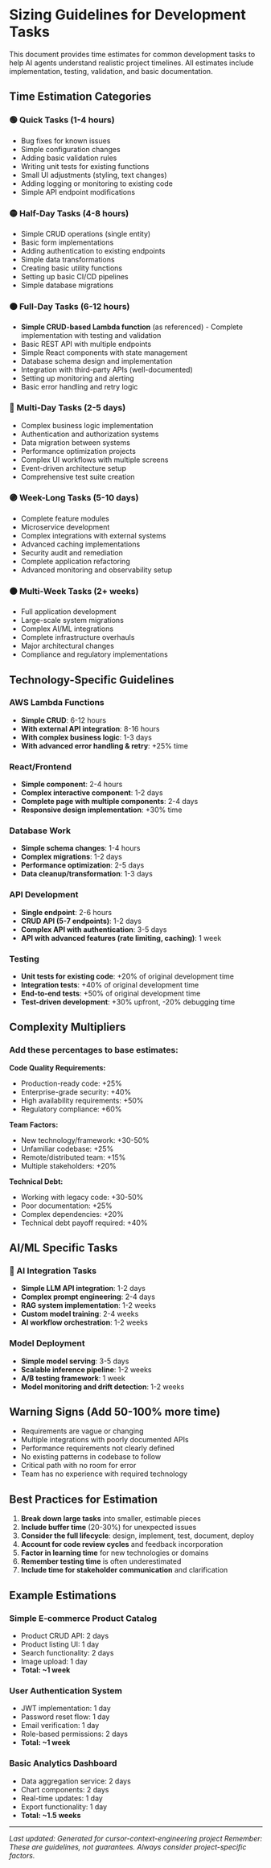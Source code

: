 # Sizing Guidelines for Development Tasks

This document provides time estimates for common development tasks to help AI agents understand realistic project timelines. All estimates include implementation, testing, validation, and basic documentation.

## Time Estimation Categories

### 🟢 Quick Tasks (1-4 hours)
- Bug fixes for known issues
- Simple configuration changes
- Adding basic validation rules
- Writing unit tests for existing functions
- Small UI adjustments (styling, text changes)
- Adding logging or monitoring to existing code
- Simple API endpoint modifications

### 🟡 Half-Day Tasks (4-8 hours)
- Simple CRUD operations (single entity)
- Basic form implementations
- Adding authentication to existing endpoints
- Simple data transformations
- Creating basic utility functions
- Setting up basic CI/CD pipelines
- Simple database migrations

### 🟠 Full-Day Tasks (6-12 hours)
- **Simple CRUD-based Lambda function** (as referenced) - Complete implementation with testing and validation
- Basic REST API with multiple endpoints
- Simple React components with state management
- Database schema design and implementation
- Integration with third-party APIs (well-documented)
- Setting up monitoring and alerting
- Basic error handling and retry logic

### 🔴 Multi-Day Tasks (2-5 days)
- Complex business logic implementation
- Authentication and authorization systems
- Data migration between systems
- Performance optimization projects
- Complex UI workflows with multiple screens
- Event-driven architecture setup
- Comprehensive test suite creation

### 🟣 Week-Long Tasks (5-10 days)
- Complete feature modules
- Microservice development
- Complex integrations with external systems
- Advanced caching implementations
- Security audit and remediation
- Complete application refactoring
- Advanced monitoring and observability setup

### ⚫ Multi-Week Tasks (2+ weeks)
- Full application development
- Large-scale system migrations
- Complex AI/ML integrations
- Complete infrastructure overhauls
- Major architectural changes
- Compliance and regulatory implementations

## Technology-Specific Guidelines

### AWS Lambda Functions
- **Simple CRUD**: 6-12 hours
- **With external API integration**: 8-16 hours  
- **With complex business logic**: 1-3 days
- **With advanced error handling & retry**: +25% time

### React/Frontend
- **Simple component**: 2-4 hours
- **Complex interactive component**: 1-2 days
- **Complete page with multiple components**: 2-4 days
- **Responsive design implementation**: +30% time

### Database Work
- **Simple schema changes**: 1-4 hours
- **Complex migrations**: 1-2 days
- **Performance optimization**: 2-5 days
- **Data cleanup/transformation**: 1-3 days

### API Development
- **Single endpoint**: 2-6 hours
- **CRUD API (5-7 endpoints)**: 1-2 days
- **Complex API with authentication**: 3-5 days
- **API with advanced features (rate limiting, caching)**: 1 week

### Testing
- **Unit tests for existing code**: +20% of original development time
- **Integration tests**: +40% of original development time
- **End-to-end tests**: +50% of original development time
- **Test-driven development**: +30% upfront, -20% debugging time

## Complexity Multipliers

### Add these percentages to base estimates:

**Code Quality Requirements:**
- Production-ready code: +25%
- Enterprise-grade security: +40%
- High availability requirements: +50%
- Regulatory compliance: +60%

**Team Factors:**
- New technology/framework: +30-50%
- Unfamiliar codebase: +25%
- Remote/distributed team: +15%
- Multiple stakeholders: +20%

**Technical Debt:**
- Working with legacy code: +30-50%
- Poor documentation: +25%
- Complex dependencies: +20%
- Technical debt payoff required: +40%

## AI/ML Specific Tasks

### 🤖 AI Integration Tasks
- **Simple LLM API integration**: 1-2 days
- **Complex prompt engineering**: 2-4 days
- **RAG system implementation**: 1-2 weeks
- **Custom model training**: 2-4 weeks
- **AI workflow orchestration**: 1-2 weeks

### Model Deployment
- **Simple model serving**: 3-5 days
- **Scalable inference pipeline**: 1-2 weeks
- **A/B testing framework**: 1 week
- **Model monitoring and drift detection**: 1-2 weeks

## Warning Signs (Add 50-100% more time)

- Requirements are vague or changing
- Multiple integrations with poorly documented APIs
- Performance requirements not clearly defined
- No existing patterns in codebase to follow
- Critical path with no room for error
- Team has no experience with required technology

## Best Practices for Estimation

1. **Break down large tasks** into smaller, estimable pieces
2. **Include buffer time** (20-30%) for unexpected issues
3. **Consider the full lifecycle**: design, implement, test, document, deploy
4. **Account for code review cycles** and feedback incorporation
5. **Factor in learning time** for new technologies or domains
6. **Remember testing time** is often underestimated
7. **Include time for stakeholder communication** and clarification

## Example Estimations

### Simple E-commerce Product Catalog
- Product CRUD API: 2 days
- Product listing UI: 1 day
- Search functionality: 2 days
- Image upload: 1 day
- **Total: ~1 week**

### User Authentication System
- JWT implementation: 1 day
- Password reset flow: 1 day
- Email verification: 1 day
- Role-based permissions: 2 days
- **Total: ~1 week**

### Basic Analytics Dashboard
- Data aggregation service: 2 days
- Chart components: 2 days
- Real-time updates: 1 day
- Export functionality: 1 day
- **Total: ~1.5 weeks**

---

*Last updated: Generated for cursor-context-engineering project*
*Remember: These are guidelines, not guarantees. Always consider project-specific factors.*
